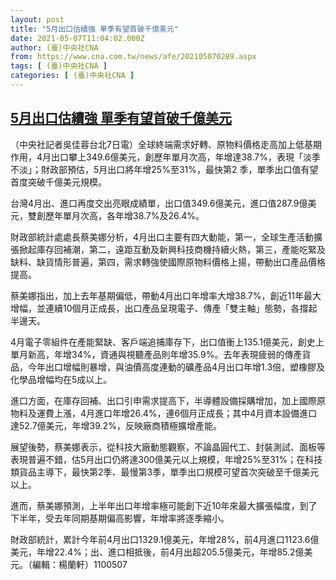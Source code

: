 ```yaml
---
layout: post
title: "5月出口估續強 單季有望首破千億美元"
date: 2021-05-07T11:04:02.000Z
author: (臺)中央社CNA
from: https://www.cna.com.tw/news/afe/202105070289.aspx
tags: [ (臺)中央社CNA ]
categories: [ (臺)中央社CNA ]
---
```

<!--1620385442000-->
[5月出口估續強 單季有望首破千億美元](https://www.cna.com.tw/news/afe/202105070289.aspx)
------

<div>
<div></div><div class="paragraph"><p>（中央社記者吳佳蓉台北7日電）全球終端需求好轉、原物料價格走高加上低基期作用，4月出口攀上349.6億美元，創歷年單月次高，年增達38.7%，表現「淡季不淡」；財政部預估，5月出口將年增25%至31%，最快第2 季，單季出口值有望首度突破千億美元規模。</p><p>台灣4月出、進口再度交出亮眼成績單，出口值349.6億美元，進口值287.9億美元，雙創歷年單月次高，各年增38.7%及26.4%。</p><p>財政部統計處處長蔡美娜分析，4月出口主要有四大動能，第一，全球生產活動擴張掀起庫存回補潮，第二，遠距互動及新興科技商機持續火熱，第三，產能吃緊及缺料、缺貨情形普遍，第四，需求轉強使國際原物料價格上揚，帶動出口產品價格提高。</p><p>蔡美娜指出，加上去年基期偏低，帶動4月出口年增率大增38.7%，創近11年最大增幅，並連續10個月正成長，出口產品呈現電子、傳產「雙主軸」態勢，各撐起半邊天。</p><p>4月電子零組件在產能緊缺、客戶端追捕庫存下，出口值衝上135.1億美元，創史上單月新高，年增34%，資通與視聽產品則年增35.9%。去年表現疲弱的傳產貨品，今年出口增幅則暴增，與油價高度連動的礦產品4月出口年增1.3倍，塑橡膠及化學品增幅均在5成以上。</p><p>進口方面，在庫存回補、出口引申需求提高下，半導體設備採購增加，加上國際原物料及運費上漲，4月進口年增26.4%，連6個月正成長；其中4月資本設備進口達52.7億美元，年增39.2%，反映廠商積極擴增產能。</p><p>展望後勢，蔡美娜表示，從科技大廠動態觀察，不論晶圓代工、封裝測試、面板等表現普遍不錯，估5月出口仍將達300億美元以上規模，年增25%至31%；在科技類貨品主導下，最快第2季、最慢第3季，單季出口規模可望首次突破至千億美元以上。</p><p>進而，蔡美娜預測，上半年出口年增率極可能創下近10年來最大擴張幅度，到了下半年，受去年同期基期偏高影響，年增率將逐季縮小。</p><p>財政部統計，累計今年前4月出口1329.1億美元，年增28%，前4月進口1123.6億美元，年增22.4%；出、進口相抵後，前4月出超205.5億美元，年增85.2億美元。（編輯：楊蘭軒）1100507</p></div>
</div>

